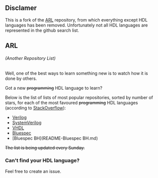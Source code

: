 ## Disclamer
This is a fork of the [ARL](https://github.com/kaxap/arl) repository, from which everything except HDL languages has been removed. Unfortunately not all HDL languages are represented in the github search list.

## ARL
###### *(Another Repository List)*
Well, one of the best ways to learn something new is to watch how it is done by others.

Got a new ~~programming~~ HDL language to learn?

Below is the list of lists of most popular repositories, sorted by number of stars, for each of the most favoured ~~programming~~ HDL languages
(according to [StackOverflow](https://insights.stackoverflow.com/survey/2017)):
 * [Verilog](README-Verilog.md)
 * [SystemVerilog](README-SystemVerilog.md)
 * [VHDL](README-VHDL.md)
 * [Bluespec](README-Bluespec.md)
 * [Bluespec BH](README-Bluespec BH.md)

~~The list is being updated every Sunday.~~

### Can't find your HDL language?
Feel free to create an issue.
